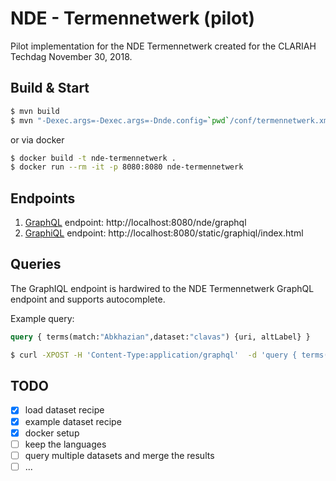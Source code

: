 # NDE - Termennetwerk (pilot)

Pilot implementation for the NDE Termennetwerk created for the CLARIAH Techdag November 30, 2018.

## Build & Start

```sh
$ mvn build
$ mvn "-Dexec.args=-Dexec.args=-Dnde.config=`pwd`/conf/termennetwerk.xml -classpath %classpath nl.knaw.huc.di.nde.Main" -Dexec.executable=java org.codehaus.mojo:exec-maven-plugin:1.5.0:exec
```

or via docker

```sh
$ docker build -t nde-termennetwerk .
$ docker run --rm -it -p 8080:8080 nde-termennetwerk
```

## Endpoints

1. [GraphQL](https://graphql.org/) endpoint: http://localhost:8080/nde/graphql
2. [GraphiQL](https://github.com/graphql/graphiql) endpoint: http://localhost:8080/static/graphiql/index.html

## Queries

The GraphIQL endpoint is hardwired to the NDE Termennetwerk GraphQL endpoint and supports autocomplete.

Example query:

```graphql
query { terms(match:"Abkhazian",dataset:"clavas") {uri, altLabel} }
```

```sh
$ curl -XPOST -H 'Content-Type:application/graphql'  -d 'query { terms(match:"Abkhazian",dataset:"clavas") {uri, altLabel} }' http://localhost:8080/nde/graphql
```

## TODO

* [x] load dataset recipe
* [x] example dataset recipe
* [x] docker setup
* [ ] keep the languages
* [ ] query multiple datasets and merge the results
* [ ] ...
